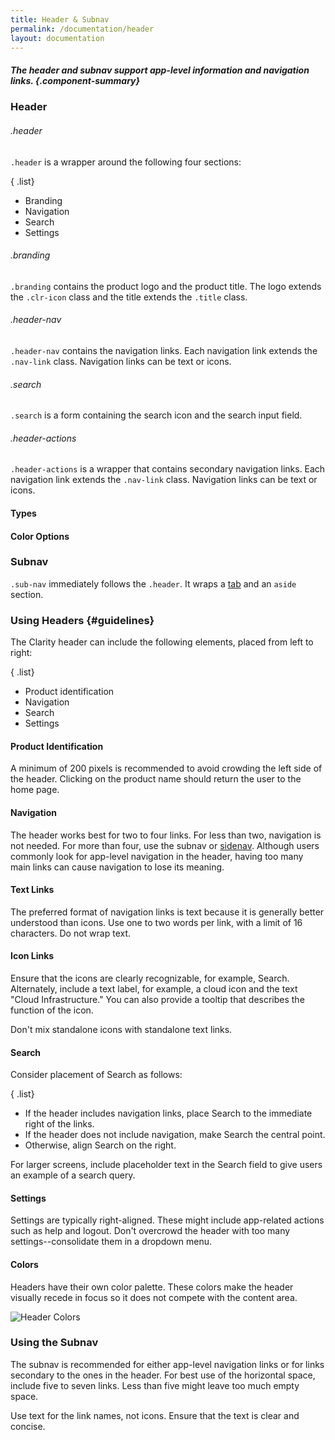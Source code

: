 ```yaml
---
title: Header & Subnav
permalink: /documentation/header
layout: documentation
---
```


##### The header and subnav support app-level information and navigation links. {.component-summary}

### Header

###### .header

<code class="clr-code">.header</code> is a wrapper around the following four sections:

{ .list}
- Branding
- Navigation
- Search
- Settings

###### .branding

<code class="clr-code">.branding</code> contains the product logo and the product title. The logo extends the <code class="clr-code">.clr-icon</code> class and the title extends the <code class="clr-code">.title</code> class.

###### .header-nav

<code class="clr-code">.header-nav</code> contains the navigation links. Each navigation link extends the <code class="clr-code">.nav-link</code> class. Navigation links can be text or icons.

###### .search

<code class="clr-code">.search</code> is a form containing the search icon and the search input field.

###### .header-actions

<code class="clr-code">.header-actions</code> is a wrapper that contains secondary navigation links. Each navigation link extends the <code class="clr-code">.nav-link</code> class. Navigation links can be text or icons.

#### Types
<clr-header-demo-types></clr-header-demo-types>

#### Color Options
<clr-header-demo-colors></clr-header-demo-colors>

### Subnav

<code class="clr-code">.sub-nav</code> immediately follows the <code class="clr-code">.header</code>. It wraps a [tab](/documentation/tabs) and an <code class="clr-code">aside</code> section.

<clr-nav-demo-subnav></clr-nav-demo-subnav>

### Using Headers {#guidelines}

The Clarity header can include the following elements, placed from left to right:

{ .list}
- Product identification
- Navigation
- Search
- Settings

<!--![Navigation](/images/documentation/header/Navigation_header.png)-->

#### Product Identification
A minimum of 200 pixels is recommended to avoid crowding the left side of the header.  Clicking on the product name should return the user to the home page.

#### Navigation

The header works best for two to four links. For less than two, navigation is not needed. For more than four, use the subnav or [sidenav](/documentation/sidenav).  Although users commonly look for app-level navigation in the header, having too many main links can cause navigation to lose its meaning.


#### Text Links

The preferred format of navigation links is text because it is generally better understood than icons.  Use one to two words per link, with a limit of 16 characters.  Do not wrap text.

#### Icon Links

Ensure that the icons are clearly recognizable, for example, Search. Alternately, include a text label, for example, a cloud icon and the text "Cloud Infrastructure."  You can also provide a tooltip that describes the function of the icon.

Don't mix standalone icons with standalone text links.

#### Search

Consider placement of Search as follows:

{ .list}
- If the header includes navigation links, place Search to the immediate right of the links.
- If the header does not include navigation, make Search the central point.
- Otherwise, align Search on the right.

For larger screens, include placeholder text in the Search field to give users an example of a search query.

<!--![Search](/images/documentation/header/Search_header.png)-->

#### Settings

Settings are typically right-aligned.  These might include app-related actions such as help and logout.  Don't overcrowd the header with too many settings--consolidate them in a dropdown menu.

#### Colors

Headers have their own color palette.  These colors make the header visually recede in focus so it does not compete with the content area.

![Header Colors](/images/documentation/header/Colors.png)

### Using the Subnav
The subnav is recommended for either app-level navigation links or for links secondary to the ones in the header. For best use of the horizontal space, include five to seven links.  Less than five might leave too much empty space.

Use text for the link names, not icons. Ensure that the text is clear and concise.

<!--
![Subnav](/images/documentation/header/Subnav_header.png)-->
